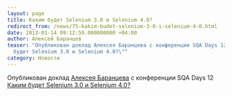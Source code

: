 ```yaml
---
layout: page
title: Каким будет Selenium 3.0 и Selenium 4.0?
redirect_from: /news/75-kakim-budet-selenium-3-0-i-selenium-4-0.html
date: 2013-01-14 09:12:59.000000000 +04:00
author: Алексей Баранцев
teaser: "Опубликован доклад Алексея Баранцева с конференции SQA Days 12 \"Каким
  будет Selenium 3.0 и Selenium 4.0?\""
category: Новости
---
```

<p>Опубликован доклад <a href="http://software-testing.ru/about/authors/9-barancev">Алексея Баранцева</a> с конференции SQA Days 12 <a href="articles/74-kakim-budet-selenium-3-0-i-selenium-4-0.html">Каким будет Selenium 3.0 и Selenium 4.0?</a></p>
